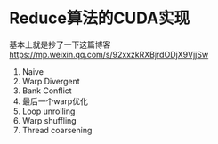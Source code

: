 # Reduce算法的CUDA实现

基本上就是抄了一下这篇博客
https://mp.weixin.qq.com/s/92xxzkRXBjrdODjX9VjjSw

1. Naive
2. Warp Divergent
3. Bank Conflict
4. 最后一个warp优化
5. Loop unrolling
6. Warp shuffling
7. Thread coarsening